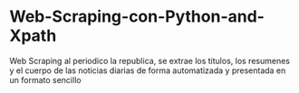 # Web-Scraping-con-Python-and-Xpath
Web Scraping al periodico la republica, se extrae los titulos, los resumenes y el cuerpo de las noticias diarias de forma automatizada y presentada en un formato sencillo
